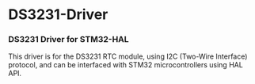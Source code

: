 # DS3231-Driver
### DS3231 Driver for STM32-HAL
This driver is for the DS3231 RTC module, using I2C (Two-Wire Interface) protocol, and can be interfaced with STM32 microcontrollers using HAL API.
